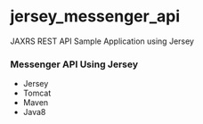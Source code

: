 # jersey_messenger_api
JAXRS REST API Sample Application using Jersey 

### Messenger API Using Jersey ###  

* Jersey
* Tomcat
* Maven
* Java8
